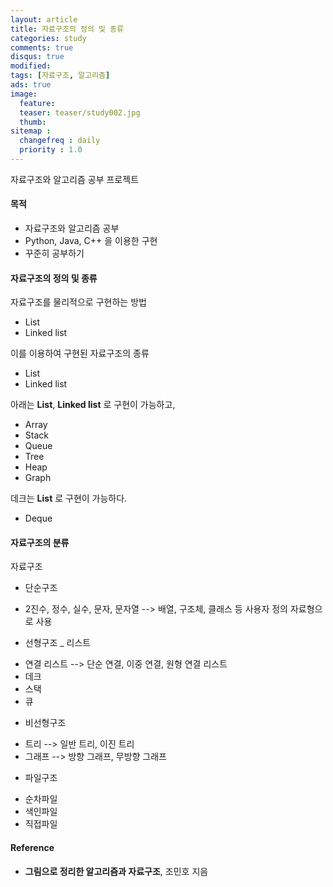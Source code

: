 ```yaml
---
layout: article
title: 자료구조의 정의 및 종류
categories: study
comments: true
disqus: true
modified: 
tags: [자료구조, 알고리즘]
ads: true
image:
  feature:
  teaser: teaser/study002.jpg
  thumb:
sitemap :
  changefreq : daily
  priority : 1.0
---
```

자료구조와 알고리즘 공부 프로젝트

#### 목적
* 자료구조와 알고리즘 공부
* Python, Java, C++ 을 이용한 구현
* 꾸준히 공부하기

#### 자료구조의 정의 및 종류

자료구조를 물리적으로 구현하는 방법
* List
* Linked list

이를 이용하여 구현된 자료구조의 종류

* List
* Linked list

아래는 **List**, **Linked list** 로 구현이 가능하고,
* Array
* Stack
* Queue
* Tree
* Heap
* Graph

데크는 **List** 로 구현이 가능하다.
* Deque

#### 자료구조의 분류

자료구조
 * 단순구조
  - 2진수, 정수, 실수, 문자, 문자열 --> 배열, 구조체, 클래스 등 사용자 정의 자료형으로 사용

 * 선형구조
  _ 리스트
  - 연결 리스트 --> 단순 연결, 이중 연결, 원형 연결 리스트
  - 데크
  - 스택
  - 큐

 * 비선형구조
  - 트리 --> 일반 트리, 이진 트리
  - 그래프 --> 방향 그래프, 무방향 그래프

 * 파일구조
  - 순차파일
  - 색인파일
  - 직접파일

#### Reference
* **그림으로 정리한 알고리즘과 자료구조**, 조민호 지음

